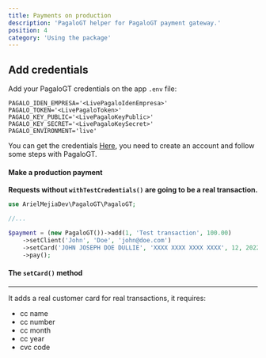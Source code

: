 ```yaml
---
title: Payments on production
description: 'PagaloGT helper for PagaloGT payment gateway.'
position: 4
category: 'Using the package'
---
```


## Add credentials

Add your PagaloGT credentials on the app `.env` file:

```env
PAGALO_IDEN_EMPRESA='<LivePagaloIdenEmpresa>'
PAGALO_TOKEN='<LivePagaloToken>'
PAGALO_KEY_PUBLIC='<LivePagaloKeyPublic>'
PAGALO_KEY_SECRET='<LivePagaloKeySecret>'
PAGALO_ENVIRONMENT='live'
```

You can get the credentials [Here](https://app.pagalocard.com/developerint), you need to create an account and follow some steps with PagaloGT.

#### Make a production payment

<alert type="danger">

<strong>Requests without `withTestCredentials()` are going to be a real transaction.</strong>

</alert>

```php
use ArielMejiaDev\PagaloGT\PagaloGT;

//...

$payment = (new PagaloGT())->add(1, 'Test transaction', 100.00)
    ->setClient('John', 'Doe', 'john@doe.com')
    ->setCard('JOHN JOSEPH DOE DULLIE', 'XXXX XXXX XXXX XXXX', 12, 2022, 742)
    ->pay();
```

#### The `setCard()` method
---

It adds a real customer card for real transactions, it requires:

- cc name
- cc number
- cc month
- cc year
- cvc code
